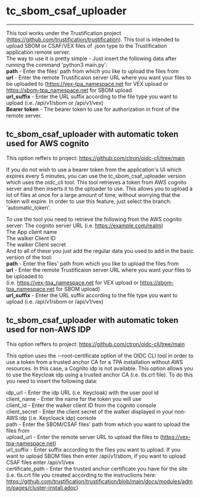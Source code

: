 # tc_sbom_csaf_uploader
------------------------
This tool works under the Trustification project (https://github.com/trustification/trustification).
This tool is intended to upload SBOM or CSAF/VEX files of .json type to the Trustification application remote server. \
The way to use it is pretty simple - Just insert the following data after running the command 'python3 main.py': \
**path** - Enter the files' path from which you like to upload the files from \
**url** - Enter the remote Trustificaion server URL where you want your files to be uploaded to
(https://vex-tpa_namespace.net for VEX upload or https://sbom-tpa_namespace.net for SBOM upload \
**url_suffix** - Enter the URL suffix according to the file type you want to upload (i.e. /api/v1/sbom or /api/v1/vex) \
**Bearer token** - The bearer token to use for authorization in front of the remote server. 


tc_sbom_csaf_uploader with automatic token used for AWS cognito
----------------------------------------------------------------
This option reffers to project: https://github.com/ctron/oidc-cli/tree/main

If you do not wish to use a bearer token from the application's UI which expires every 5 minutes, you can use the tc_sbom_csaf_uploader version which uses the oidc_cli tool.
This tool retrieves a token from AWS cognito server and then inserts it to the uploader to use. 
This allows you to upload a lot of files at once for a large amount of time, without worrying that the token will expire. 
In order to use this feature, just select the branch: 'automatic_token'.

To use the tool you need to retrieve the following from the AWS cognito server:
The cognito server URL (i.e. https://example.com/realm) \
The App client name \
The walker Client ID \
The walker Client secret \
And to all of these you just add the regular data you used to add in the basic version of the tool: \
**path** - Enter the files' path from which you like to upload the files from \
**url** - Enter the remote Trustificaion server URL where you want your files to be uploaded to \
(i.e. https://vex-tpa_namespace.net for VEX upload or https://sbom-tpa_namespace.net for SBOM upload) \
**url_suffix** - Enter the URL suffix according to the file type you want to upload (i.e. /api/v1/sbom or /api/v1/vex) 


tc_sbom_csaf_uploader with automatic token used for non-AWS IDP
----------------------------------------------------------------
This option reffers to project: https://github.com/ctron/oidc-cli/tree/main

This option uses the --root-certificate option of the OIDC CLI tool in order to use a token from a trusted anchor CA for a TPA installation without AWS resources.
In this case, a Cognito idp is not available. This option allows you to use the Keycloak idp using a trusted anchor CA (i.e. tls.crt file).
To do this you need to insert the following data:

idp_url - Enter the idp URL (i.e. Keycloak) with the user pool id \
client_name - Enter the name for the token you will use \
client_id - Enter the walker client ID from the cognito console \
client_secret - Enter the client secret of the walker displayed in your non-AWS idp (i.e. Keycloack idp) console \
path - Enter the SBOM/CSAF files' path from which you want to upload the files from \
upload_url - Enter the remote server URL to upload the files to (https://vex-tpa-namespace.net) \
url_suffix - Enter suffix according to the files you want to upload. If you want to upload SBOM files then enter /api/v1/sbom, if you want to upload CSAF files enter /api/v1/vex \
certificate_path - Enter the trusted anchor certificate you have for the site (i.e. tls.crt file you created according to the instructions here: https://github.com/trustification/trustification/blob/main/docs/modules/admin/pages/cluster-install.adoc) 

